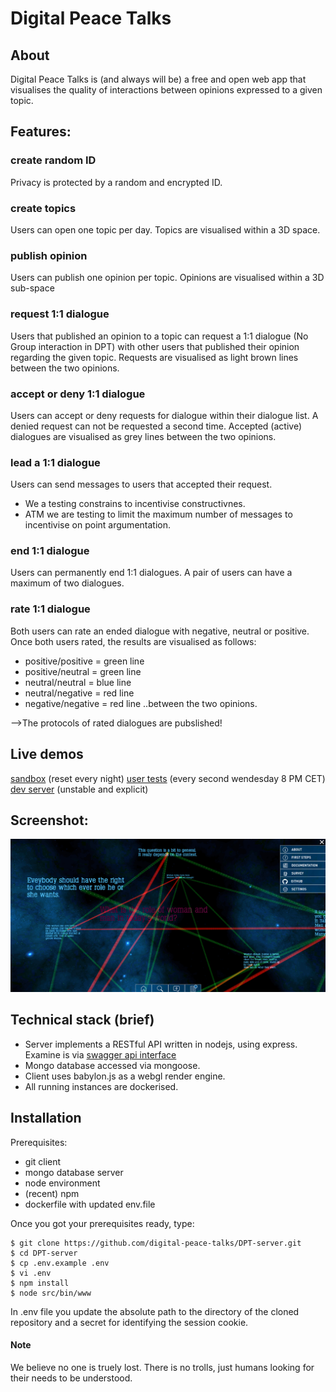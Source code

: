 # Digital Peace Talks

## About

Digital Peace Talks is (and always will be) a free and open web app that visualises the quality of interactions between opinions expressed to a given topic. 

## Features:

### create random ID 
Privacy is protected by a random and encrypted ID.

### create topics
Users can open one topic per day. Topics are visualised within a 3D space. 

### publish opinion 
Users can publish one opinion per topic. Opinions are visualised within a 3D sub-space

### request 1:1 dialogue
Users that published an opinion to a topic can request a 1:1 dialogue (No Group interaction in DPT) with other users that published their opinion regarding the given topic. Requests are visualised as light brown lines between the two opinions. 

### accept or deny 1:1 dialogue
Users can accept or deny requests for dialogue within their dialogue list. A denied request can not be requested a second time. Accepted (active) dialogues are visualised as grey lines between the two opinions. 

### lead a 1:1 dialogue
Users can send messages to users that accepted their request. 
- We a testing constrains to incentivise constructivnes. 
- ATM we are testing to limit the maximum number of messages to incentivise on point argumentation. 

### end 1:1 dialogue 
Users can permanently end 1:1 dialogues. A pair of users can have a maximum of two dialogues. 

### rate 1:1 dialogue 
Both users can rate an ended dialogue with negative, neutral or positive. Once both users rated, the results are visualised as follows: 
- positive/positive = green line
- positive/neutral = green line
- neutral/neutral = blue line
- neutral/negative = red line
- negative/negative = red line ..between the two opinions. 

-->The protocols of rated dialogues are pubslished! 

## Live demos
[sandbox](https://sandbox.dpt.world/) (reset every night)
[user tests](https://try.dpt.world/) (every second wendesday 8 PM CET)
[dev server](https://proto1.dpt.world/) (unstable and explicit)

## Screenshot:
![Alt text](docs/screenshot.png?raw=true "DPT Screenshot")

## Technical stack (brief)

- Server implements a RESTful API written in nodejs, using express. Examine is via [swagger api interface](http://dpt.world:2088/) 
- Mongo database accessed via mongoose. 
- Client uses babylon.js as a webgl render engine.
- All running instances are dockerised. 

## Installation

Prerequisites:
   * git client
   * mongo database server
   * node environment
   * (recent) npm
   * dockerfile with updated env.file 

Once you got your prerequisites ready, type:

```shell
$ git clone https://github.com/digital-peace-talks/DPT-server.git
$ cd DPT-server
$ cp .env.example .env
$ vi .env
$ npm install
$ node src/bin/www
```
In .env file you update the absolute path to the directory of the cloned repository and a secret for identifying the session cookie.

#### Note

We believe no one is truely lost. There is no trolls, just humans looking for their needs to be understood. 

